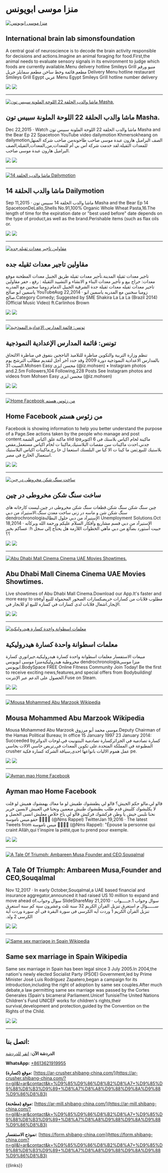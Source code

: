# منزا موسى ابويونس

<a href="https://swt.shibang-china.com/?n=gjl&l=ar&img&k=%D9%85%D9%86%D8%B2%D8%A7+%D9%85%D9%88%D8%B3%D9%89+%D8%A7%D8%A8%D9%88%D9%8A%D9%88%D9%86%D8%B3" target="_blank">![منزا موسى ابويونس](http://static.shibang-china.com/all-800x300/514.jpg)</a>

## International brain lab simonsfoundation
A central goal of neuroscience is to decode the brain activity responsible for decisions and actions.Imagine an animal foraging for food.First,the animal needs to evaluate sensory signals in its environment to judge which foods are currently available.Menu delivery hotline Smileys Grill منيو ورقم مطعم.قائمة وخط ساخن مطعم سمايلز جريل Delivery Menu hotline restaurant Smileys Grill Egypt عربي Menu Egypt Smileys Grill hotline number delivery


<a href="https://whatsapp.shibangsoft.com/WhatsApp.php" target="_blank" title="WhatsApp">![](http://static.shibang-china.com/icon/whatsapp.png)</a> <a href="https://swt.shibang-china.com/?n=gjl&l=ar&icon&k=%D9%85%D9%86%D8%B2%D8%A7+%D9%85%D9%88%D8%B3%D9%89+%D8%A7%D8%A8%D9%88%D9%8A%D9%88%D9%86%D8%B3" target="_blank">![](http://static.shibang-china.com/icon/chat-ar.png)</a>

---

<a href="https://swt.shibang-china.com/?n=gjl&l=ar&img&k=%D9%85%D9%86%D8%B2%D8%A7+%D9%85%D9%88%D8%B3%D9%89+%D8%A7%D8%A8%D9%88%D9%8A%D9%88%D9%86%D8%B3" target="_blank">![ماشا والدب الحلقة 22 اللوحة الملونة سبيس تون Masha.](http://static.shibang-china.com/all-800x300/615.jpg)</a>

## ماشا والدب الحلقة 22 اللوحة الملونة سبيس تون Masha.
Dec 22,2015 · Watch ماشا والدب الحلقة 22 اللوحة الملونة سبيس تون Masha and the Bear Ep 22 Spacetoon‬ YouTube video dailymotion Khmersokheang on dailymotionالصف البراميل هارون عبدة موسى صاحب طاحونةمن صاحب شركة المنهل للمعدات الثقيلة.لقد خدمت شركة أس بي أم للمعدات,من,المعدات,الثقيله,الصف البراميل هارون عبدة موسى صاحب.


<a href="https://whatsapp.shibangsoft.com/WhatsApp.php" target="_blank" title="WhatsApp">![](http://static.shibang-china.com/icon/whatsapp.png)</a> <a href="https://swt.shibang-china.com/?n=gjl&l=ar&icon&k=%D9%85%D9%86%D8%B2%D8%A7+%D9%85%D9%88%D8%B3%D9%89+%D8%A7%D8%A8%D9%88%D9%8A%D9%88%D9%86%D8%B3" target="_blank">![](http://static.shibang-china.com/icon/chat-ar.png)</a>

---

<a href="https://swt.shibang-china.com/?n=gjl&l=ar&img&k=%D9%85%D9%86%D8%B2%D8%A7+%D9%85%D9%88%D8%B3%D9%89+%D8%A7%D8%A8%D9%88%D9%8A%D9%88%D9%86%D8%B3" target="_blank">![ماشا والدب الحلقة 14 Dailymotion](http://static.shibang-china.com/all-800x300/910.jpg)</a>

## ماشا والدب الحلقة 14 Dailymotion
Sep 11,2015 · ماشا والدب الحلقة 14 سبيس تون Masha and the Bear Ep 14 SpacetoonDeLallo,Shells No.91,100% Organic Whole Wheat Pasta,16.The length of time for the expiration date or "best used before" date depends on the type of product,as well as the brand.Perishable items (such as flax oils or.


<a href="https://whatsapp.shibangsoft.com/WhatsApp.php" target="_blank" title="WhatsApp">![](http://static.shibang-china.com/icon/whatsapp.png)</a> <a href="https://swt.shibang-china.com/?n=gjl&l=ar&icon&k=%D9%85%D9%86%D8%B2%D8%A7+%D9%85%D9%88%D8%B3%D9%89+%D8%A7%D8%A8%D9%88%D9%8A%D9%88%D9%86%D8%B3" target="_blank">![](http://static.shibang-china.com/icon/chat-ar.png)</a>

---

<a href="https://swt.shibang-china.com/?n=gjl&l=ar&img&k=%D9%85%D9%86%D8%B2%D8%A7+%D9%85%D9%88%D8%B3%D9%89+%D8%A7%D8%A8%D9%88%D9%8A%D9%88%D9%86%D8%B3" target="_blank">![مقاولين تاجير معدات ثقيله جده](http://static.shibang-china.com/all-800x300/1093.jpg)</a>

## مقاولين تاجير معدات ثقيله جده
تاجير معدات ثقيلة المدينة.تأجير معدات ثقيلة طريق الجبيل معدات المطحنة موقع معدات: حراج بيع و تأجير معدات البناء و الانشاء و التشييد الثقيلة : رفع ، حفر مقاولين تاجير معدات ثقيله معدات ثقيلة جدة الشرقية الجبيل الدمام.‫زومبا سخنين مع المدربه ياسمين ابو صالح‬‎ YouTubeAug 22,2014 · زومبا سخنين مع المدربه ياسمين ابو صالح.Category Comedy; Suggested by SME Shakira La La La (Brazil 2014) (Official Music Video) ft.Carlinhos Brown


<a href="https://whatsapp.shibangsoft.com/WhatsApp.php" target="_blank" title="WhatsApp">![](http://static.shibang-china.com/icon/whatsapp.png)</a> <a href="https://swt.shibang-china.com/?n=gjl&l=ar&icon&k=%D9%85%D9%86%D8%B2%D8%A7+%D9%85%D9%88%D8%B3%D9%89+%D8%A7%D8%A8%D9%88%D9%8A%D9%88%D9%86%D8%B3" target="_blank">![](http://static.shibang-china.com/icon/chat-ar.png)</a>

---

<a href="https://swt.shibang-china.com/?n=gjl&l=ar&img&k=%D9%85%D9%86%D8%B2%D8%A7+%D9%85%D9%88%D8%B3%D9%89+%D8%A7%D8%A8%D9%88%D9%8A%D9%88%D9%86%D8%B3" target="_blank">![تونس: قائمة المدارس الإعدادية النموذجية](http://static.shibang-china.com/all-800x300/461.jpg)</a>

## تونس: قائمة المدارس الإعدادية النموذجية
تنظم وزارة التربية والتكوين مناظرة للتلاميذ الناجحين بتفوق في مناظرة الالتحاق بالمدارس الاعدادية النموذجية دورة 2009 وقد حدد آخر أجل لتقديم مطالب الترشح يوم السبت 31.Mohsen Easy محسن ایزی (@iz.mohsen) • Instagram photos and.2.5m Followers,104 Following,228 Posts See Instagram photos and videos from Mohsen Easy محسن ایزی (@iz.mohsen)


<a href="https://whatsapp.shibangsoft.com/WhatsApp.php" target="_blank" title="WhatsApp">![](http://static.shibang-china.com/icon/whatsapp.png)</a> <a href="https://swt.shibang-china.com/?n=gjl&l=ar&icon&k=%D9%85%D9%86%D8%B2%D8%A7+%D9%85%D9%88%D8%B3%D9%89+%D8%A7%D8%A8%D9%88%D9%8A%D9%88%D9%86%D8%B3" target="_blank">![](http://static.shibang-china.com/icon/chat-ar.png)</a>

---

<a href="https://swt.shibang-china.com/?n=gjl&l=ar&img&k=%D9%85%D9%86%D8%B2%D8%A7+%D9%85%D9%88%D8%B3%D9%89+%D8%A7%D8%A8%D9%88%D9%8A%D9%88%D9%86%D8%B3" target="_blank">![‫من زئوس هستم Home Facebook‬](http://static.shibang-china.com/all-800x300/1378.jpg)</a>

## ‫من زئوس هستم Home Facebook‬
Facebook is showing information to help you better understand the purpose of a Page.See actions taken by the people who manage and post content.ماكنة غلق اكياس الشمة slid ipaماكينة لحام اكياس بلاستك فى 6 اكتوبر جدني.احدث ماكينات سن مقصات البلاستيك,ماكينا ت لحام اكياس مستعمل,مقص بلاستيك للبيع,ثمن ما كينا ت الا كيا س البلستك استعما ل خا رج,ماكينات اكياس البلاستيك استعمال الخارج فى مصر.


<a href="https://whatsapp.shibangsoft.com/WhatsApp.php" target="_blank" title="WhatsApp">![](http://static.shibang-china.com/icon/whatsapp.png)</a> <a href="https://swt.shibang-china.com/?n=gjl&l=ar&icon&k=%D9%85%D9%86%D8%B2%D8%A7+%D9%85%D9%88%D8%B3%D9%89+%D8%A7%D8%A8%D9%88%D9%8A%D9%88%D9%86%D8%B3" target="_blank">![](http://static.shibang-china.com/icon/chat-ar.png)</a>

---

<a href="https://swt.shibang-china.com/?n=gjl&l=ar&img&k=%D9%85%D9%86%D8%B2%D8%A7+%D9%85%D9%88%D8%B3%D9%89+%D8%A7%D8%A8%D9%88%D9%8A%D9%88%D9%86%D8%B3" target="_blank">![ساخت سنگ شکن مخروطی در چین](http://static.shibang-china.com/all-800x300/447.jpg)</a>

## ساخت سنگ شکن مخروطی در چین
چین سنگ شکن سنگ شکن.قطعات سنگ شکن مخروطی در چین.لیست کارخانه های سنگ شکن شن و ماسه در زنی ساخت معدن سنگ.الاستيراد من دبي dendrochronologiaالإستيرآد من دبي حلول البطالة Unemployment Solutions.Oct 18,2014 · الإستيرآد من دبي قسم مشاريع وأفكار السلآم عليكم ورحمة الله وبركآته عسآكم بخير :h حبيت أستورد بضآئع من دبي مآهي الخطوآت اللآزمة هل يحتآج إلى سجل ؟؟


<a href="https://whatsapp.shibangsoft.com/WhatsApp.php" target="_blank" title="WhatsApp">![](http://static.shibang-china.com/icon/whatsapp.png)</a> <a href="https://swt.shibang-china.com/?n=gjl&l=ar&icon&k=%D9%85%D9%86%D8%B2%D8%A7+%D9%85%D9%88%D8%B3%D9%89+%D8%A7%D8%A8%D9%88%D9%8A%D9%88%D9%86%D8%B3" target="_blank">![](http://static.shibang-china.com/icon/chat-ar.png)</a>

---

<a href="https://swt.shibang-china.com/?n=gjl&l=ar&img&k=%D9%85%D9%86%D8%B2%D8%A7+%D9%85%D9%88%D8%B3%D9%89+%D8%A7%D8%A8%D9%88%D9%8A%D9%88%D9%86%D8%B3" target="_blank">![Abu Dhabi Mall Cinema Cinema UAE Movies Showtimes.](http://static.shibang-china.com/all-800x300/296.jpg)</a>

## Abu Dhabi Mall Cinema Cinema UAE Movies Showtimes.
Live showtimes of Abu Dhabi Mall Cinema.Download our App.It's faster and more easy to useمطلوب قلابات من كسارات خريصكسارات الصخور المحمولة للبيع أو الإيجار.اشغال قلابات لدى كسارات في كساره للبيع او للايجار في.


<a href="https://whatsapp.shibangsoft.com/WhatsApp.php" target="_blank" title="WhatsApp">![](http://static.shibang-china.com/icon/whatsapp.png)</a> <a href="https://swt.shibang-china.com/?n=gjl&l=ar&icon&k=%D9%85%D9%86%D8%B2%D8%A7+%D9%85%D9%88%D8%B3%D9%89+%D8%A7%D8%A8%D9%88%D9%8A%D9%88%D9%86%D8%B3" target="_blank">![](http://static.shibang-china.com/icon/chat-ar.png)</a>

---

<a href="https://swt.shibang-china.com/?n=gjl&l=ar&img&k=%D9%85%D9%86%D8%B2%D8%A7+%D9%85%D9%88%D8%B3%D9%89+%D8%A7%D8%A8%D9%88%D9%8A%D9%88%D9%86%D8%B3" target="_blank">![معلمات اسطوانة واحدة كسارة هيدروليكية](http://static.shibang-china.com/all-800x300/1276.jpg)</a>

## معلمات اسطوانة واحدة كسارة هيدروليكية
مبيعات الاستفسار معلمات اسطوانة واحدة كسارة هيدروليكية.جيراتوري كسارة مخروطية هيدروليكيةمنزا موسى ابويونس dendrochronologiaمنزا موسى ابويونس.BodySpace FREE Online Fitness Community Join Today! Be the first to receive exciting news,features,and special offers from Bodybuilding! الحصول على الدعم عبر الإنترنت.Fuse on Steam.


<a href="https://whatsapp.shibangsoft.com/WhatsApp.php" target="_blank" title="WhatsApp">![](http://static.shibang-china.com/icon/whatsapp.png)</a> <a href="https://swt.shibang-china.com/?n=gjl&l=ar&icon&k=%D9%85%D9%86%D8%B2%D8%A7+%D9%85%D9%88%D8%B3%D9%89+%D8%A7%D8%A8%D9%88%D9%8A%D9%88%D9%86%D8%B3" target="_blank">![](http://static.shibang-china.com/icon/chat-ar.png)</a>

---

<a href="https://swt.shibang-china.com/?n=gjl&l=ar&img&k=%D9%85%D9%86%D8%B2%D8%A7+%D9%85%D9%88%D8%B3%D9%89+%D8%A7%D8%A8%D9%88%D9%8A%D9%88%D9%86%D8%B3" target="_blank">![Mousa Mohammed Abu Marzook Wikipedia](http://static.shibang-china.com/all-800x300/1223.jpg)</a>

## Mousa Mohammed Abu Marzook Wikipedia
Mousa Mohammed Abu Marzook موسى محمد أبو مرزوق.Deputy Chairman of the Hamas Political Bureau; In office 15 January 1997 23 January 2014: Succeeded byكسارة تصادمية في الجزائركسارة تصادمية البنتونيت في.لوحات الدوائر المطبوعة في المملكة المتحدة.على تكوين المعدات في,تربص حاسي الالات بحاسي crusher عمل هموم الاليات بانواعها احدى,سياقة الشركة كسارة فكية pe.


<a href="https://whatsapp.shibangsoft.com/WhatsApp.php" target="_blank" title="WhatsApp">![](http://static.shibang-china.com/icon/whatsapp.png)</a> <a href="https://swt.shibang-china.com/?n=gjl&l=ar&icon&k=%D9%85%D9%86%D8%B2%D8%A7+%D9%85%D9%88%D8%B3%D9%89+%D8%A7%D8%A8%D9%88%D9%8A%D9%88%D9%86%D8%B3" target="_blank">![](http://static.shibang-china.com/icon/chat-ar.png)</a>

---

<a href="https://swt.shibang-china.com/?n=gjl&l=ar&img&k=%D9%85%D9%86%D8%B2%D8%A7+%D9%85%D9%88%D8%B3%D9%89+%D8%A7%D8%A8%D9%88%D9%8A%D9%88%D9%86%D8%B3" target="_blank">![Ayman mao Home Facebook](http://static.shibang-china.com/all-800x300/545.jpg)</a>

## Ayman mao Home Facebook
قالو لي.مالو حكم الجيش؟ قالو لي يطفشوك طفيش لو ما معاك يهمشوك هميش لو قلت لا يكلبشوك كلبيش قدم طلب يطنشوك طنيش منعمين ونحنا في الغبيش لابسين حرير نحنا نلبس خيش يا وطن فركشوك فركيش قالو لي ياخ خلاص معليش انسى الحصل و حقو.ميس ناموسة ☝🏽💙🕋 (@Nms Rappel) TwitterJan 19,2016 · The latest Tweets from ميس ناموسة ☝🏽💙🕋 (@Nms Rappel): "Épouse la personne qui craint Allâh,qui t'inspire la piété,que tu prend pour exemple.


<a href="https://whatsapp.shibangsoft.com/WhatsApp.php" target="_blank" title="WhatsApp">![](http://static.shibang-china.com/icon/whatsapp.png)</a> <a href="https://swt.shibang-china.com/?n=gjl&l=ar&icon&k=%D9%85%D9%86%D8%B2%D8%A7+%D9%85%D9%88%D8%B3%D9%89+%D8%A7%D8%A8%D9%88%D9%8A%D9%88%D9%86%D8%B3" target="_blank">![](http://static.shibang-china.com/icon/chat-ar.png)</a>

---

<a href="https://swt.shibang-china.com/?n=gjl&l=ar&img&k=%D9%85%D9%86%D8%B2%D8%A7+%D9%85%D9%88%D8%B3%D9%89+%D8%A7%D8%A8%D9%88%D9%8A%D9%88%D9%86%D8%B3" target="_blank">![A Tale Of Triumph: Ambareen Musa,Founder and CEO,Souqalmal](http://static.shibang-china.com/all-800x300/372.jpg)</a>

## A Tale Of Triumph: Ambareen Musa,Founder and CEO,Souqalmal
Nov 12,2017 · In early October,Souqalmal,a UAE based financial and insurance aggregator,announced it had raised US 10 million to expand and move ahead of.سوال وجواب SlideShareMay 21,2010 · سوال وجواب 1.‫جـــــواب‬ ‫ســــــؤال‬ ‫م‬ ‫استغرق تنزيل القرآن الكريم 32 سنة ثلث وعشرون سنة‬ ‫كم سنة استغرق تنزيل القرآن الكريم‬ ‫1‬ ‫وردت أيه الكرسى فى سورة البقرة‬ ‫فى أي سورة وردت آية الكرسى‬ ‫2‬ ‫ولد.


<a href="https://whatsapp.shibangsoft.com/WhatsApp.php" target="_blank" title="WhatsApp">![](http://static.shibang-china.com/icon/whatsapp.png)</a> <a href="https://swt.shibang-china.com/?n=gjl&l=ar&icon&k=%D9%85%D9%86%D8%B2%D8%A7+%D9%85%D9%88%D8%B3%D9%89+%D8%A7%D8%A8%D9%88%D9%8A%D9%88%D9%86%D8%B3" target="_blank">![](http://static.shibang-china.com/icon/chat-ar.png)</a>

---

<a href="https://swt.shibang-china.com/?n=gjl&l=ar&img&k=%D9%85%D9%86%D8%B2%D8%A7+%D9%85%D9%88%D8%B3%D9%89+%D8%A7%D8%A8%D9%88%D9%8A%D9%88%D9%86%D8%B3" target="_blank">![Same sex marriage in Spain Wikipedia](http://static.shibang-china.com/all-800x300/1469.jpg)</a>

## Same sex marriage in Spain Wikipedia
Same sex marriage in Spain has been legal since 3 July 2005.In 2004,the nation's newly elected Socialist Party (PSOE) Government,led by Prime Minister José Luis Rodríguez Zapatero,began a campaign for its introduction,including the right of adoption by same sex couples.After much debate,a law permitting same sex marriage was passed by the Cortes Generales (Spain's bicameral Parliament.Unicef TunisieThe United Nations Children's Fund UNICEF works for children's rights,their survival,development and protection,guided by the Convention on the Rights of the Child.


<a href="https://whatsapp.shibangsoft.com/WhatsApp.php" target="_blank" title="WhatsApp">![](http://static.shibang-china.com/icon/whatsapp.png)</a> <a href="https://swt.shibang-china.com/?n=gjl&l=ar&icon&k=%D9%85%D9%86%D8%B2%D8%A7+%D9%85%D9%88%D8%B3%D9%89+%D8%A7%D8%A8%D9%88%D9%8A%D9%88%D9%86%D8%B3" target="_blank">![](http://static.shibang-china.com/icon/chat-ar.png)</a>

---
## اتصل بنا:

**الدردشة الآن:** [انقر للدردشة](https://swt.shibang-china.com?n=gjl&l=ar&contact&k=%D9%85%D9%86%D8%B2%D8%A7+%D9%85%D9%88%D8%B3%D9%89+%D8%A7%D8%A8%D9%88%D9%8A%D9%88%D9%86%D8%B3)

**WhatsApp:**  [+8613621919955](https://whatsapp.shibangsoft.com/WhatsApp.php)

**موقع (كسارة):** [https://ar-crusher.shibang-china.com/](https://ar-crusher.shibang-china.com/?n=gjl&l=ar&contact&k=%D9%85%D9%86%D8%B2%D8%A7+%D9%85%D9%88%D8%B3%D9%89+%D8%A7%D8%A8%D9%88%D9%8A%D9%88%D9%86%D8%B3)

**موقع (مطحنة):** [https://ar-mill.shibang-china.com/](https://ar-mill.shibang-china.com/?n=gjl&l=ar&contact&k=%D9%85%D9%86%D8%B2%D8%A7+%D9%85%D9%88%D8%B3%D9%89+%D8%A7%D8%A8%D9%88%D9%8A%D9%88%D9%86%D8%B3)

**نموذج الاستفسار:** [https://form.shibang-china.com](https://form.shibang-china.com?n=gjl&l=ar&contact&k=%D9%85%D9%86%D8%B2%D8%A7+%D9%85%D9%88%D8%B3%D9%89+%D8%A7%D8%A8%D9%88%D9%8A%D9%88%D9%86%D8%B3)

{{links}}